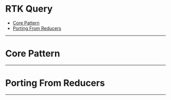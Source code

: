 # RTK Query

- [Core Pattern](#Core-Pattern)
- [Porting From Reducers](#Porting-From-Reducers)

---

# Core Pattern

---

# Porting From Reducers

---
